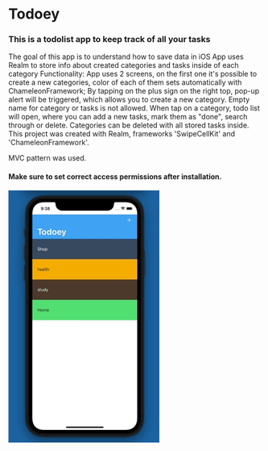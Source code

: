 # Todoey
### This is a todolist app to keep track of all your tasks
The goal of this app is to understand how to save data in iOS
App uses Realm to store info about created categories and tasks inside of each category
Functionality: App uses 2 screens, on the first one it's possible to create a new categories, color of each of them sets automatically with ChameleonFramework; 
By tapping on the plus sign on the right top, pop-up alert will be triggered, which allows you to create a new category. Empty name for category or tasks is not allowed. When tap on a category, todo list will open, where you can add a new tasks, mark them as "done", search through or delete. Categories can be deleted with all stored tasks inside.
This project was created with Realm, frameworks 'SwipeCellKit' and 'ChameleonFramework'.

MVC pattern was used.

#### Make sure to set correct access permissions after installation.

![](todoey_gif.gif)
